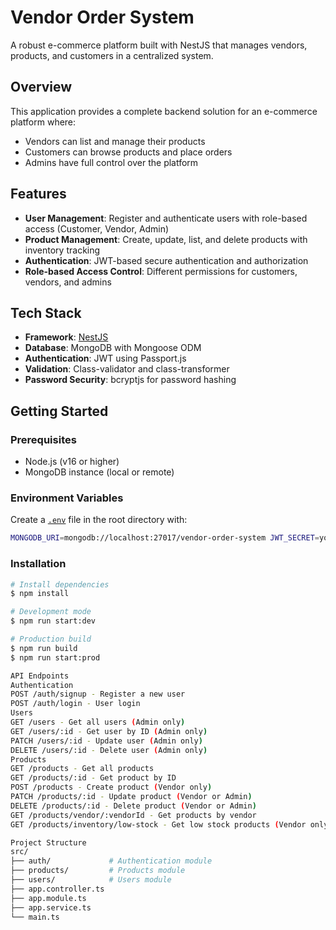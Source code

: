 # Vendor Order System

A robust e-commerce platform built with NestJS that manages vendors, products, and customers in a centralized system.

## Overview

This application provides a complete backend solution for an e-commerce platform where:

- Vendors can list and manage their products
- Customers can browse products and place orders
- Admins have full control over the platform

## Features

- **User Management**: Register and authenticate users with role-based access (Customer, Vendor, Admin)
- **Product Management**: Create, update, list, and delete products with inventory tracking
- **Authentication**: JWT-based secure authentication and authorization
- **Role-based Access Control**: Different permissions for customers, vendors, and admins

## Tech Stack

- **Framework**: [NestJS](https://nestjs.com/)
- **Database**: MongoDB with Mongoose ODM
- **Authentication**: JWT using Passport.js
- **Validation**: Class-validator and class-transformer
- **Password Security**: bcryptjs for password hashing

## Getting Started

### Prerequisites

- Node.js (v16 or higher)
- MongoDB instance (local or remote)

### Environment Variables

Create a [`.env`](.env ) file in the root directory with:
```bash
MONGODB_URI=mongodb://localhost:27017/vendor-order-system JWT_SECRET=your_jwt_secret_key JWT_EXPIRATION=24h PORT=3000
```

### Installation

```bash
# Install dependencies
$ npm install

# Development mode
$ npm run start:dev

# Production build
$ npm run build
$ npm run start:prod

API Endpoints
Authentication
POST /auth/signup - Register a new user
POST /auth/login - User login
Users
GET /users - Get all users (Admin only)
GET /users/:id - Get user by ID (Admin only)
PATCH /users/:id - Update user (Admin only)
DELETE /users/:id - Delete user (Admin only)
Products
GET /products - Get all products
GET /products/:id - Get product by ID
POST /products - Create product (Vendor only)
PATCH /products/:id - Update product (Vendor or Admin)
DELETE /products/:id - Delete product (Vendor or Admin)
GET /products/vendor/:vendorId - Get products by vendor
GET /products/inventory/low-stock - Get low stock products (Vendor only)

Project Structure
src/
├── auth/             # Authentication module
├── products/         # Products module
├── users/            # Users module
├── app.controller.ts
├── app.module.ts
├── app.service.ts
└── main.ts